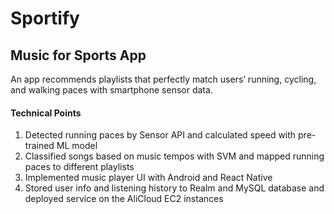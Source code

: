 # Sportify

## Music for Sports App

An app recommends playlists that perfectly match users’ running, cycling, and walking paces with smartphone sensor data.


#### Technical Points
1. Detected running paces by Sensor API and calculated speed with pre-trained ML model
2. Classified songs based on music tempos with SVM and mapped running paces to different playlists
3. Implemented music player UI with Android and React Native
4. Stored user info and listening history to Realm and MySQL database and deployed service on the AliCloud EC2 instances
